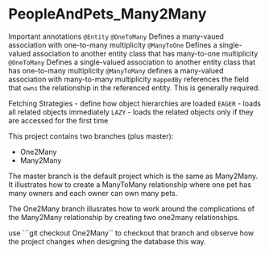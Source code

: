 # PeopleAndPets_Many2Many

Important annotations
```@Entity```
```@OneToMany``` Defines a many-vaued association with one-to-many multiplicity
```@ManyToOne``` Defines a single-valued association to another entity class that has many-to-one multiplicity
```@OneToMany``` Defines a single-valued association to another entity class that has one-to-many multiplicity
```@ManyToMany``` defines a many-valued association with many-to-many multiplicity
```mappedBy``` references the field that ```owns``` the relationship in the referenced entity. This is generally required.

Fetching Strategies - define how object hierarchies are loaded
```EAGER``` - loads all related objects immediately
```LAZY``` - loads the related objects only if they are accessed for the first time

This project contains two branches (plus master):
* One2Many
* Many2Many

The master branch is the default project which is the same as Many2Many. It illustrates how to create a ManyToMany relationship where one pet has many owners and each owner can own many pets.

The One2Many branch illusrates how to work around the complications of the Many2Many relationship by creating two one2many relationships.

use ```git checkout One2Many`` to checkout that branch and observe how the project changes when designing the database this way.
